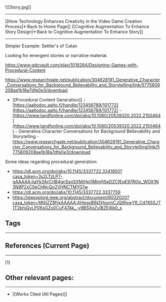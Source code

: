 ![[Story.jpg]]
___
[[How Technology Enhances Creativity in the Video Game Creation Process|←Back to Home Page]]
[[Cognitive Augmentation To Enhance Story Design|←Back to Cognitive Augmentation To Enhance Story]]
____
Simpler Example: Settler's of Catan

Looking for emergent stories or narrative material. 



https://www.gdcvault.com/play/1019284/Designing-Games-with-Procedural-Content

https://www.researchgate.net/publication/304628191_Generative_Character_Conversations_for_Background_Believability_and_Storytelling/link/5775809208ae1b18a7dfe0e3/download
- [[Procedural Content Generation]]
		- [https://aaltodoc.aalto.fi/handle/123456789/101772](https://aaltodoc.aalto.fi/handle/123456789/101772)
		-  [https://www.tandfonline.com/doi/abs/10.1080/20539320.2022.2150464](https://www.tandfonline.com/doi/abs/10.1080/20539320.2022.2150464)
		-  Generative Character Conversations for Background Believability and Storytelling - https://www.researchgate.net/publication/304628191_Generative_Character_Conversations_for_Background_Believability_and_Storytelling/link/5775809208ae1b18a7dfe0e3/download

Some ideas regarding procedural generation: 
- https://dl.acm.org/doi/abs/10.1145/3337722.3341850?casa_token=3s2LTzLP7-gAAAAA:jtaYk3ArCrlB4gnSsnSXMiHpl1MlmfjSeDZCfEqE97R0lx_WOX1N3N9P2xC0eChNcQo2VHNCTMYG1w
- https://dl.acm.org/doi/abs/10.1145/3337722.3337759
- https://ieeexplore.ieee.org/abstract/document/6032020?casa_token=MtIiiZZ8frkAAAAA:AHpgxBlN2HqxmCJQtRxwYR_Cd765SJT1T2bhiQyLP0KsGZx0CuF47Ak_-y9BSXoZvlBZEj6b0_s

## Tags
_____

## References (Current Page)
____
[1] 

## Other relevant pages:
_____
- [[Works Cited (All Pages)]] 